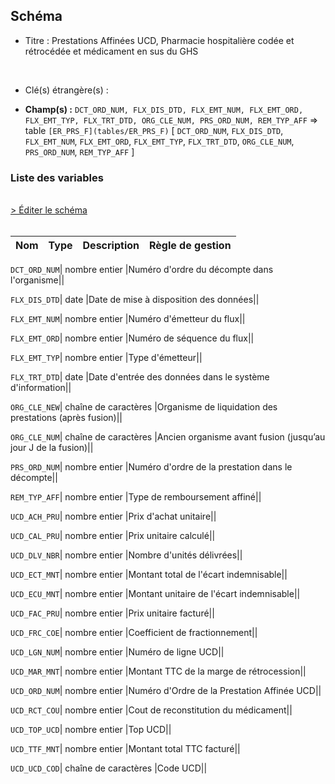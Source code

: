 ## Schéma


- Titre : Prestations Affinées UCD, Pharmacie hospitalière codée et rétrocédée et médicament en sus du GHS
<br />



- Clé(s) étrangère(s) : <br />

- **Champ(s) :** `DCT_ORD_NUM, FLX_DIS_DTD, FLX_EMT_NUM, FLX_EMT_ORD, FLX_EMT_TYP, FLX_TRT_DTD, ORG_CLE_NUM, PRS_ORD_NUM, REM_TYP_AFF`
  => table `[ER_PRS_F](tables/ER_PRS_F)` [ `DCT_ORD_NUM`, `FLX_DIS_DTD`, `FLX_EMT_NUM`, `FLX_EMT_ORD`, `FLX_EMT_TYP`, `FLX_TRT_DTD`, `ORG_CLE_NUM`, `PRS_ORD_NUM`, `REM_TYP_AFF` ]<br />

 
### Liste des variables
<br />
<div>
    <a href="https://gitlab.com/healthdatahub/applications-du-hdh/schema-snds/-/tree/master/schemas/DCIR/ER_UCD_F.json"
       target="_blank" rel="noopener noreferrer">> Éditer le schéma</a>
</div>
<br />

Nom | Type | Description | Règle de gestion
-|-|-|-



`DCT_ORD_NUM`| nombre entier |Numéro d'ordre du décompte dans l'organisme||

`FLX_DIS_DTD`| date |Date de mise à disposition des données||

`FLX_EMT_NUM`| nombre entier |Numéro d'émetteur du flux||

`FLX_EMT_ORD`| nombre entier |Numéro de séquence du flux||

`FLX_EMT_TYP`| nombre entier |Type d'émetteur||

`FLX_TRT_DTD`| date |Date d'entrée des données dans le système d'information||

`ORG_CLE_NEW`| chaîne de caractères |Organisme de liquidation des prestations (après fusion)||

`ORG_CLE_NUM`| chaîne de caractères |Ancien organisme avant fusion (jusqu’au jour J de la fusion)||

`PRS_ORD_NUM`| nombre entier |Numéro d'ordre de la prestation dans le décompte||

`REM_TYP_AFF`| nombre entier |Type de remboursement affiné||

`UCD_ACH_PRU`| nombre entier |Prix d'achat unitaire||

`UCD_CAL_PRU`| nombre entier |Prix unitaire calculé||

`UCD_DLV_NBR`| nombre entier |Nombre d'unités délivrées||

`UCD_ECT_MNT`| nombre entier |Montant total de l'écart indemnisable||

`UCD_ECU_MNT`| nombre entier |Montant unitaire de l'écart indemnisable||

`UCD_FAC_PRU`| nombre entier |Prix unitaire facturé||

`UCD_FRC_COE`| nombre entier |Coefficient de fractionnement||

`UCD_LGN_NUM`| nombre entier |Numéro de ligne UCD||

`UCD_MAR_MNT`| nombre entier |Montant TTC de la marge de rétrocession||

`UCD_ORD_NUM`| nombre entier |Numéro d'Ordre de la Prestation Affinée UCD||

`UCD_RCT_COU`| nombre entier |Cout de reconstitution du médicament||

`UCD_TOP_UCD`| nombre entier |Top UCD||

`UCD_TTF_MNT`| nombre entier |Montant total TTC facturé||

`UCD_UCD_COD`| chaîne de caractères |Code UCD||
